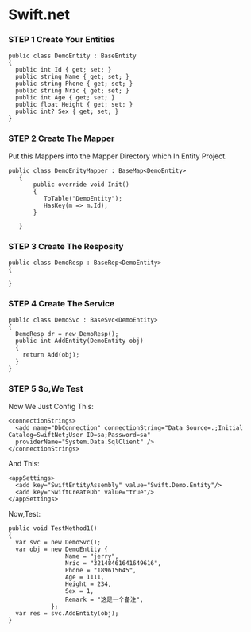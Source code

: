 # Swift.net 
### STEP 1 Create Your Entities

```
public class DemoEntity : BaseEntity
{
  public int Id { get; set; }
  public string Name { get; set; }
  public string Phone { get; set; }
  public string Nric { get; set; }
  public int Age { get; set; }
  public float Height { get; set; }
  public int? Sex { get; set; }
}
```
### STEP 2 Create The Mapper
Put this Mappers into the Mapper Directory which In Entity Project. 

```
public class DemoEnityMapper : BaseMap<DemoEntity>
   {
       public override void Init()
       {
          ToTable("DemoEntity");
          HasKey(m => m.Id);
       }

   }
```
### STEP 3 Create The Resposity
```
public class DemoResp : BaseRep<DemoEntity>
{

}
```
### STEP 4 Create The Service
```
public class DemoSvc : BaseSvc<DemoEntity>
{
  DemoResp dr = new DemoResp();
  public int AddEntity(DemoEntity obj)
  {
    return Add(obj);
  }
}
```
### STEP 5 So,We Test

Now We Just Config This:
```
<connectionStrings>
  <add name="DbConnection" connectionString="Data Source=.;Initial Catalog=SwiftNet;User ID=sa;Password=sa"
  providerName="System.Data.SqlClient" />
</connectionStrings>
```
And This:
```
<appSettings>
  <add key="SwiftEntityAssembly" value="Swift.Demo.Entity"/>
  <add key="SwiftCreateDb" value="true"/>
</appSettings>
```
Now,Test:
```
public void TestMethod1()
{
  var svc = new DemoSvc();
  var obj = new DemoEntity {
                Name = "jerry",
                Nric = "32148461641649616",
                Phone = "189615645",
                Age = 1111,
                Height = 234,
                Sex = 1,
                Remark = "这是一个备注",
            };
  var res = svc.AddEntity(obj);
}
```
